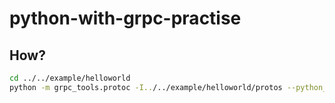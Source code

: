 # python-with-grpc-practise

## How?

```bash
cd ../../example/helloworld
python -m grpc_tools.protoc -I../../example/helloworld/protos --python_out=. --pyi_out=. --grpc_python_out=. ../../example/helloworld/protos/helloworld.proto
```